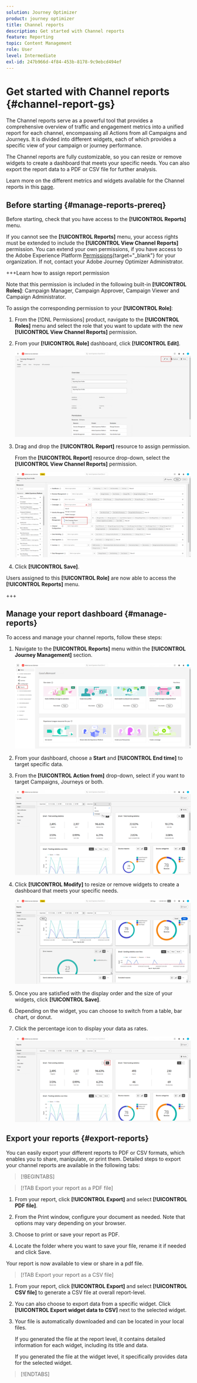 ```yaml
---
solution: Journey Optimizer
product: journey optimizer
title: Channel reports
description: Get started with Channel reports
feature: Reporting
topic: Content Management
role: User
level: Intermediate
exl-id: 247b966d-4f84-453b-8178-9c9ebcd494ef
---
```

# Get started with Channel reports {#channel-report-gs}

The Channel reports serve as a powerful tool that provides a comprehensive overview of traffic and engagement metrics into a unified report for each channel, encompassing all Actions from all Campaigns and Journeys. It is divided into different widgets, each of which provides a specific view of your campaign or journey performance.

The Channel reports are fully customizable, so you can resize or remove widgets to create a dashboard that meets your specific needs. You can also export the report data to a PDF or CSV file for further analysis.

Learn more on the different metrics and widgets available for the Channel reports in this [page](channel-report.md).

## Before starting {#manage-reports-prereq}

Before starting, check that you have access to the **[!UICONTROL Reports]** menu. 

If you cannot see the **[!UICONTROL Reports]** menu, your access rights must be extended to include the **[!UICONTROL View Channel Reports]** permission. You can extend your own permissions, if you have access to the Adobe Experience Platform [Permissions](https://experienceleague.adobe.com/docs/experience-platform/access-control/home.html){target="_blank"} for your organization. If not, contact your Adobe Journey Optimizer Administrator.

+++Learn how to assign report permission
    
Note that this permission is included in the following built-in **[!UICONTROL Roles]**: Campaign Manager, Campaign Approver, Campaign Viewer and Campaign Administrator.

To assign the corresponding permission to your **[!UICONTROL Role]**:

1. From the [!DNL Permissions] product, navigate to the **[!UICONTROL Roles]** menu and select the role that you want to update with the new **[!UICONTROL View Channel Reports]** permission.

1. From your **[!UICONTROL Role]** dashboard, click **[!UICONTROL Edit]**.
        
    ![](assets/channel_permission_1.png)

1. Drag and drop the **[!UICONTROL Report]** resource to assign permission.

    From the **[!UICONTROL Report]** resource drop-down, select the **[!UICONTROL View Channel Reports]** permission.

    ![](assets/channel_permission_2.png)

1. Click **[!UICONTROL Save]**.

Users assigned to this **[!UICONTROL Role]** are now able to access the **[!UICONTROL Reports]** menu. 

+++

## Manage your report dashboard {#manage-reports}

To access and manage your channel reports, follow these steps:

1. Navigate to the **[!UICONTROL Reports]** menu within the **[!UICONTROL Journey Management]** section.

    ![](assets/channel_report_1.png)

1. From your dashboard, choose a **Start** and **[!UICONTROL End time]** to target specific data.

1. From the **[!UICONTROL Action from]** drop-down, select if you want to target Campaigns, Journeys or both.

    ![](assets/channel_report_2.png)

1. Click **[!UICONTROL Modify]** to resize or remove widgets to create a dashboard that meets your specific needs.

    ![](assets/channel_report_3.png)

1. Once you are satisfied with the display order and the size of your widgets, click **[!UICONTROL Save]**.

1. Depending on the widget, you can choose to switch from a table, bar chart, or donut. 

1. Click the percentage icon to display your data as rates.

    ![](assets/channel_report_4.png)

## Export your reports {#export-reports}

You can easily export your different reports to PDF or CSV formats, which enables you to share, manipulate, or print them. Detailed steps to export your channel reports are available in the following tabs:

>[!BEGINTABS]

>[!TAB Export your report as a PDF file]

1. From your report, click **[!UICONTROL Export]** and select **[!UICONTROL PDF file]**.

1. From the Print window, configure your document as needed. Note that options may vary depending on your browser.

1. Choose to print or save your report as PDF.

1. Locate the folder where you want to save your file, rename it if needed and click Save.

Your report is now available to view or share in a pdf file.

>[!TAB Export your report as a CSV file]

1. From your report, click **[!UICONTROL Export]** and select **[!UICONTROL CSV file]** to generate a CSV file at overall report-level. 

1. You can also choose to export data from a specific widget. Click **[!UICONTROL Export widget data to CSV]** next to the selected widget.

1. Your file is automatically downloaded and can be located in your local files.

    If you generated the file at the report level, it contains detailed information for each widget, including its title and data.

    If you generated the file at the widget level, it specifically provides data for the selected widget.

>[!ENDTABS]
